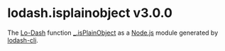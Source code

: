 # lodash.isplainobject v3.0.0

The [Lo-Dash](https://lodash.com/) function [_.isPlainObject](http://lodash.com/docs#isPlainObject) as a [Node.js](http://nodejs.org/) module generated by [lodash-cli](https://www.npmjs.com/package/lodash-cli).
